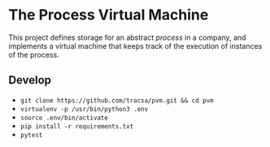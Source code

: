 # The Process Virtual Machine

This project defines storage for an abstract _process_ in a company, and implements
a virtual machine that keeps track of the execution of instances of the process.

## Develop

* `git clone https://github.com/tracsa/pvm.git && cd pvm`
* `virtualenv -p /usr/bin/python3 .env`
* `source .env/bin/activate`
* `pip install -r requirements.txt`
* `pytest`
